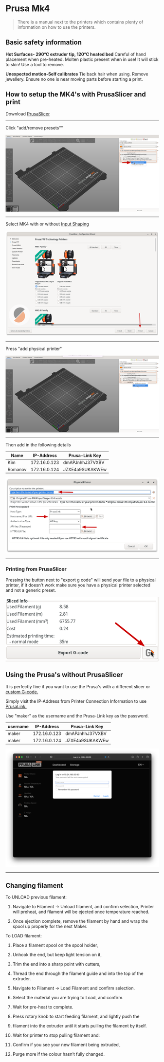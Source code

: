 # Prusa Mk4

> There is a manual next to the printers which contains plenty of information on how to use the printers.

## Basic safety information

**Hot Surfaces- 290°C extruder tip, 120°C heated bed**
Careful of hand placement when pre-heated.
Molten plastic present when in use! It will stick to skin! Use a tool to
remove.

**Unexpected motion-Self calibrates**
Tie back hair when using.
Remove jewellery.
Ensure no one is near moving parts before starting a print.

## How to setup the MK4's **with** PrusaSlicer and print

Download [PrusaSlicer](https://www.prusa3d.com/en/page/prusaslicer_424/?)

---

Click "add/remove presets""

![f](../../images/3D-Printers/p4_add.png)

---

Select MK4 with or without [Input Shaping](https://help.prusa3d.com/article/input-shaper-mk4-xl-mini-_451816)

![](../../images/3D-Printers/P4_1.png)

---

Press "add physical printer"

![](../../images/3D-Printers/p4_physical.png)

---

Then add in the following details

| Name    | IP-Address   | Prusa-Link Key  |
| ------- | ------------ | --------------- |
| Kim     | 172.16.0.123 | dmAPJnhhJ37VXBV |
| Romanov | 172.16.0.124 | JZXE4a9SUKAKWEw |

![dd](../../images/3D-Printers/P4_3.png)

---

### Printing from PrusaSlicer

Pressing the button next to "export g code" will send your file to a physical printer, if it doesn't work make sure you have a physical printer selected and not a generic preset.

![ff](../../images/3D-Printers/P4_6.png)

## Using the Prusa's **without** PrusaSlicer

It is perfectly fine if you want to use the Prusa's with a different slicer or [custom G-code.](https://fullcontrol.xyz/)

Simply visit the IP-Address from Printer Connection Information to use [PrusaLink.](https://help.prusa3d.com/guide/wi-fi-and-prusalink-setup-mk4-mk3-9-xl-mini-_413293#416077)

Use "maker" as the username and the Prusa-Link key as the password.

| username | IP-Address   | Prusa-Link Key  |
| -------- | ------------ | --------------- |
| maker    | 172.16.0.123 | dmAPJnhhJ37VXBV |
| maker    | 172.16.0.124 | JZXE4a9SUKAKWEw |

![3.png](../../images/3D-Printers/P4_4.png)

---

## Changing filament

To UNLOAD previous filament:

1. Navigate to Filament → Unload filament, and confirm selection,
   Printer will preheat, and filament will be ejected once temperature
   reached.
   

2. Once ejection complete, remove the filament by hand and wrap the
   spool up properly for the next Maker.



To LOAD filament:

1. Place a filament spool on the spool holder,
   

2. Unhook the end, but keep light tension on it,
   

3. Trim the end into a sharp point with cutters,
   

4. Thread the end through the filament guide and into the top of the
   extruder.
   

5. Navigate to Filament → Load Filament and confirm selection.
   

6. Select the material you are trying to Load, and confirm.
   

7. Wait for pre-heat to complete.
   

8. Press rotary knob to start feeding filament, and lightly push the
   

9. filament into the extruder until it starts pulling the filament by itself.
   

10. Wait for printer to stop pulling filament and:
    

11. Confirm if you see your new filament being extruded,
    

12. Purge more if the colour hasn’t fully changed.
